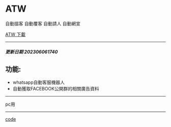 # ATW

  自動搵客 自動覆客 自動請人 自動網宣


[ATW 下載](https://github.com/98672794/ATW/raw/main/ATW202306061740.exe)

---


##### 更新日期 202306061740 

## 功能:

  - whatsapp自動客服機器人
  - 自動獲取FACEBOOK公開群的相關廣告資料


---

pc用



---

[code](https://github.com/98672794/_atw)
